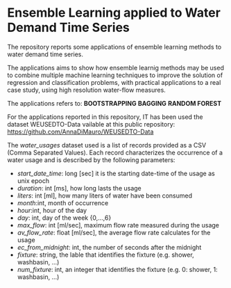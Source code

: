 # Ensemble Learning applied to Water Demand Time Series

The repository reports some applications of ensemble learning methods to water demand time series. 

The applications aims to show how ensemble learnig methods may be used to combine multiple machine learning techniques to improve the solution of regression and classification problems, with practical applications to a real case study, using high resolution water-flow measures. 

The applications refers to:
**BOOTSTRAPPING**
**BAGGING**
**RANDOM FOREST**





For the applications reported in this repository, IT has been used the dataset WEUSEDTO-Data vailable at this public repository: https://github.com/AnnaDiMauro/WEUSEDTO-Data 

The *water_usages* dataset used is a list of records provided as a CSV (Comma Separated Values). Each record characterizes the occurrence of a water usage and is described by the following parameters:
*	*start_date_time*: long [sec] it is the starting date-time of the usage as unix epoch
*	*duration*: int [ms], how long lasts the usage
*	*liters*: int [ml], how many liters of water have been consumed
*	*month*:int, month of occurrence
*	*hour*:int, hour of the day 
*	*day*: int, day of the week {0,…,6}
*	*max_flow*: int [ml/sec], maximum flow rate measured during the usage
*	*av_flow_rate*: float [ml/sec], the average flow rate calculates for the usage
*	*ec_from_midnight*: int, the number of seconds after the midnight
*	*fixture*: string, the lable that identifies the fixture (e.g. shower, washbasin, ...)
*	*num_fixture*: int, an integer that identifies the fixture (e.g. 0: shower, 1: washbasin, ...)
